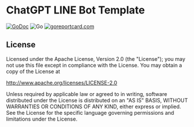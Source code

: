 ChatGPT LINE Bot Template
==============

[![GoDoc](https://godoc.org/github.com/kkdai/linebot-chatgpt-template.svg?status.svg)](https://godoc.org/github.com/kkdai/linebot-chatgpt-template)  ![Go](https://github.com/kkdai/linebot-chatgpt-template/workflows/Go/badge.svg) [![goreportcard.com](https://goreportcard.com/badge/github.com/kkdai/linebot-chatgpt-template)](https://goreportcard.com/report/github.com/kkdai/LineBotTemplate)

License
---------------

Licensed under the Apache License, Version 2.0 (the "License");
you may not use this file except in compliance with the License.
You may obtain a copy of the License at

<http://www.apache.org/licenses/LICENSE-2.0>

Unless required by applicable law or agreed to in writing, software
distributed under the License is distributed on an "AS IS" BASIS,
WITHOUT WARRANTIES OR CONDITIONS OF ANY KIND, either express or implied.
See the License for the specific language governing permissions and
limitations under the License.
